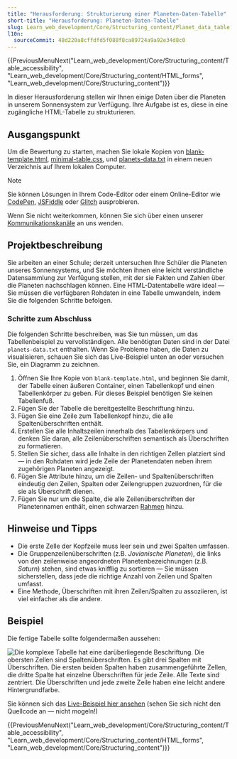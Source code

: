 ```yaml
---
title: "Herausforderung: Strukturierung einer Planeten-Daten-Tabelle"
short-title: "Herausforderung: Planeten-Daten-Tabelle"
slug: Learn_web_development/Core/Structuring_content/Planet_data_table
l10n:
  sourceCommit: 48d220a8cffdfd5f088f8ca89724a9a92e34d8c0
---
```


{{PreviousMenuNext("Learn_web_development/Core/Structuring_content/Table_accessibility", "Learn_web_development/Core/Structuring_content/HTML_forms", "Learn_web_development/Core/Structuring_content")}}

In dieser Herausforderung stellen wir Ihnen einige Daten über die Planeten in unserem Sonnensystem zur Verfügung. Ihre Aufgabe ist es, diese in eine zugängliche HTML-Tabelle zu strukturieren.

## Ausgangspunkt

Um die Bewertung zu starten, machen Sie lokale Kopien von [blank-template.html](https://github.com/mdn/learning-area/blob/main/html/tables/assessment-start/blank-template.html), [minimal-table.css](https://github.com/mdn/learning-area/blob/main/html/tables/assessment-start/minimal-table.css), und [planets-data.txt](https://github.com/mdn/learning-area/blob/main/html/tables/assessment-start/planets-data.txt) in einem neuen Verzeichnis auf Ihrem lokalen Computer.

> [!NOTE]
> Sie können Lösungen in Ihrem Code-Editor oder einem Online-Editor wie [CodePen](https://codepen.io/), [JSFiddle](https://jsfiddle.net/) oder [Glitch](https://glitch.com/) ausprobieren.
>
> Wenn Sie nicht weiterkommen, können Sie sich über einen unserer [Kommunikationskanäle](/de/docs/MDN/Community/Communication_channels) an uns wenden.

## Projektbeschreibung

Sie arbeiten an einer Schule; derzeit untersuchen Ihre Schüler die Planeten unseres Sonnensystems, und Sie möchten ihnen eine leicht verständliche Datensammlung zur Verfügung stellen, mit der sie Fakten und Zahlen über die Planeten nachschlagen können. Eine HTML-Datentabelle wäre ideal — Sie müssen die verfügbaren Rohdaten in eine Tabelle umwandeln, indem Sie die folgenden Schritte befolgen.

### Schritte zum Abschluss

Die folgenden Schritte beschreiben, was Sie tun müssen, um das Tabellenbeispiel zu vervollständigen. Alle benötigten Daten sind in der Datei `planets-data.txt` enthalten. Wenn Sie Probleme haben, die Daten zu visualisieren, schauen Sie sich das Live-Beispiel unten an oder versuchen Sie, ein Diagramm zu zeichnen.

1. Öffnen Sie Ihre Kopie von `blank-template.html`, und beginnen Sie damit, der Tabelle einen äußeren Container, einen Tabellenkopf und einen Tabellenkörper zu geben. Für dieses Beispiel benötigen Sie keinen Tabellenfuß.
2. Fügen Sie der Tabelle die bereitgestellte Beschriftung hinzu.
3. Fügen Sie eine Zeile zum Tabellenkopf hinzu, die alle Spaltenüberschriften enthält.
4. Erstellen Sie alle Inhaltszeilen innerhalb des Tabellenkörpers und denken Sie daran, alle Zeilenüberschriften semantisch als Überschriften zu formatieren.
5. Stellen Sie sicher, dass alle Inhalte in den richtigen Zellen platziert sind — in den Rohdaten wird jede Zeile der Planetendaten neben ihrem zugehörigen Planeten angezeigt.
6. Fügen Sie Attribute hinzu, um die Zeilen- und Spaltenüberschriften eindeutig den Zeilen, Spalten oder Zeilengruppen zuzuordnen, für die sie als Überschrift dienen.
7. Fügen Sie nur um die Spalte, die alle Zeilenüberschriften der Planetennamen enthält, einen schwarzen [Rahmen](/de/docs/Web/CSS/border) hinzu.

## Hinweise und Tipps

- Die erste Zelle der Kopfzeile muss leer sein und zwei Spalten umfassen.
- Die Gruppenzeilenüberschriften (z.B. _Jovianische Planeten_), die links von den zeilenweise angeordneten Planetenbezeichnungen (z.B. _Saturn_) stehen, sind etwas knifflig zu sortieren — Sie müssen sicherstellen, dass jede die richtige Anzahl von Zeilen und Spalten umfasst.
- Eine Methode, Überschriften mit ihren Zeilen/Spalten zu assoziieren, ist viel einfacher als die andere.

## Beispiel

Die fertige Tabelle sollte folgendermaßen aussehen:

![Die komplexe Tabelle hat eine darüberliegende Beschriftung. Die obersten Zellen sind Spaltenüberschriften. Es gibt drei Spalten mit Überschriften. Die ersten beiden Spalten haben zusammengeführte Zellen, die dritte Spalte hat einzelne Überschriften für jede Zeile. Alle Texte sind zentriert. Die Überschriften und jede zweite Zeile haben eine leicht andere Hintergrundfarbe.](assessment-table.png)

Sie können sich das [Live-Beispiel hier ansehen](https://mdn.github.io/learning-area/html/tables/assessment-finished/planets-data.html) (sehen Sie sich nicht den Quellcode an — nicht mogeln!)

{{PreviousMenuNext("Learn_web_development/Core/Structuring_content/Table_accessibility", "Learn_web_development/Core/Structuring_content/HTML_forms", "Learn_web_development/Core/Structuring_content")}}
